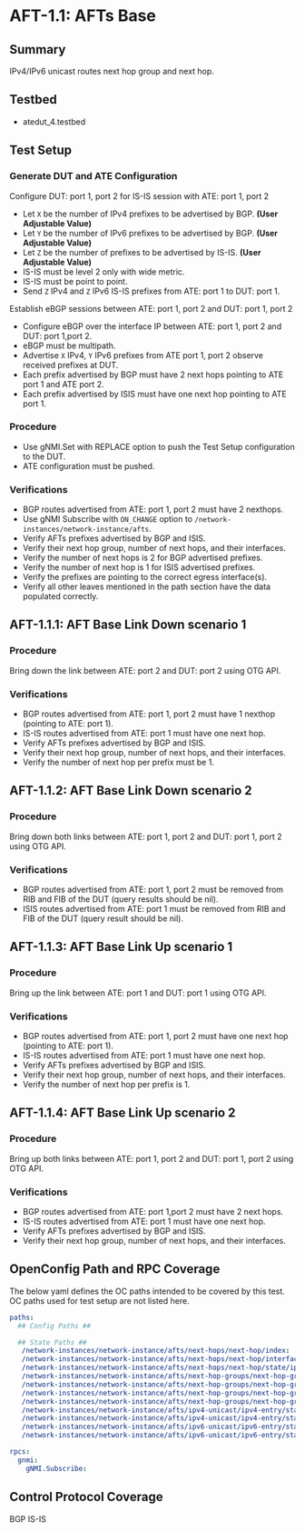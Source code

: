 # AFT-1.1: AFTs Base

## Summary

IPv4/IPv6 unicast routes next hop group and next hop.

## Testbed

* atedut_4.testbed

## Test Setup

### Generate DUT and ATE Configuration

Configure DUT: port 1, port 2 for IS-IS session with ATE: port 1, port 2

*   Let `X` be the number of IPv4 prefixes to be advertised by BGP. **(User Adjustable Value)**
*   Let `Y` be the number of IPv6 prefixes to be advertised by BGP. **(User Adjustable Value)**
*   Let `Z` be the number of prefixes to be advertised by IS-IS. **(User Adjustable Value)**
*   IS-IS must be level 2 only with wide metric.
*   IS-IS must be point to point.
*   Send `Z` IPv4 and `Z` IPv6 IS-IS prefixes from ATE: port 1 to DUT: port 1.

Establish eBGP sessions between ATE: port 1, port 2 and DUT: port 1, port 2 

*   Configure eBGP over the interface IP between ATE: port 1, port 2 and DUT: port 1,port 2.
*   eBGP must be multipath.
*   Advertise `X` IPv4, `Y` IPv6 prefixes from ATE port 1, port 2 observe received prefixes at DUT.
*   Each prefix advertised by BGP must have 2 next hops pointing to ATE port 1 and ATE port 2.
*   Each prefix advertised by ISIS must have one next hop pointing to ATE port 1.


### Procedure

*   Use gNMI.Set with REPLACE option to push the Test Setup configuration to the DUT.
*   ATE configuration must be pushed.

### Verifications

* BGP routes advertised from ATE: port 1, port 2 must have 2 nexthops.
* Use gNMI Subscribe with `ON_CHANGE` option to `/network-instances/network-instance/afts`.
* Verify AFTs prefixes advertised by BGP and ISIS.
* Verify their next hop group, number of next hops, and their interfaces.
* Verify the number of next hops is 2 for BGP advertised prefixes.
* Verify the number of next hop is 1 for ISIS advertised prefixes.
* Verify the prefixes are pointing to the correct egress interface(s).
* Verify all other leaves mentioned in the path section have the data populated correctly.

## AFT-1.1.1: AFT Base Link Down scenario 1

### Procedure

Bring down the link between ATE: port 2 and DUT: port 2 using OTG API.

### Verifications

* BGP routes advertised from ATE: port 1, port 2 must have 1 nexthop (pointing to ATE: port 1).
* IS-IS routes advertised from ATE: port 1 must have one next hop.
* Verify AFTs prefixes advertised by BGP and ISIS.
* Verify their next hop group, number of next hops, and their interfaces.
* Verify the number of next hop per prefix must be 1.

## AFT-1.1.2: AFT Base Link Down scenario 2

### Procedure

Bring down both links between ATE: port 1, port 2 and DUT: port 1, port 2 using OTG API.

### Verifications

* BGP routes advertised from ATE: port 1, port 2 must be removed from RIB and FIB of the DUT (query results should be nil).
* ISIS routes advertised from ATE: port 1 must be removed from RIB and FIB of the DUT (query result should be nil).

## AFT-1.1.3: AFT Base Link Up scenario 1

### Procedure

Bring up the link between ATE: port 1 and DUT: port 1 using OTG API.

### Verifications

* BGP routes advertised from ATE: port 1, port 2 must have one next hop (pointing to ATE: port 1).
* IS-IS routes advertised from ATE: port 1 must have one next hop.
* Verify AFTs prefixes advertised by BGP and ISIS.
* Verify their next hop group, number of next hops, and their interfaces.
* Verify the number of next hop per prefix is 1.

## AFT-1.1.4: AFT Base Link Up scenario 2

### Procedure

Bring up both links between ATE: port 1, port 2 and DUT: port 1, port 2 using OTG API.

### Verifications

* BGP routes advertised from ATE: port 1,port 2 must have 2 next hops.
* IS-IS routes advertised from ATE: port 1 must have one next hop.
* Verify AFTs prefixes advertised by BGP and ISIS.
* Verify their next hop group, number of next hops, and their interfaces.

## OpenConfig Path and RPC Coverage

The below yaml defines the OC paths intended to be covered by this test. OC paths used for test setup are not listed here.

```yaml
paths:
  ## Config Paths ##

  ## State Paths ##
   /network-instances/network-instance/afts/next-hops/next-hop/index:
   /network-instances/network-instance/afts/next-hops/next-hop/interface-ref/state/interface:
   /network-instances/network-instance/afts/next-hops/next-hop/state/ip-address:
   /network-instances/network-instance/afts/next-hop-groups/next-hop-group/state/id:
   /network-instances/network-instance/afts/next-hop-groups/next-hop-group/id:
   /network-instances/network-instance/afts/next-hop-groups/next-hop-group/next-hops/next-hop/index:
   /network-instances/network-instance/afts/next-hop-groups/next-hop-group/next-hops/next-hop/state/weight:
   /network-instances/network-instance/afts/ipv4-unicast/ipv4-entry/state/prefix:
   /network-instances/network-instance/afts/ipv4-unicast/ipv4-entry/state/next-hop-group:
   /network-instances/network-instance/afts/ipv6-unicast/ipv6-entry/state/prefix:
   /network-instances/network-instance/afts/ipv6-unicast/ipv6-entry/state/next-hop-group:

rpcs:
  gnmi:
    gNMI.Subscribe:
```

## Control Protocol Coverage

BGP
IS-IS

